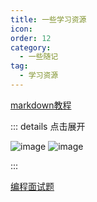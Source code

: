 ```yaml
---
title: 一些学习资源
icon: 
order: 12
category:
  - 一些随记
tag:
  - 学习资源
---
```


[markdown教程](https://markdown.com.cn/)

::: details 点击展开

![image](https://cdn.jsdelivr.net/gh/kadobao/picx-images-hosting@master/20240830/image.6f0mbelqjh.jpg)
![image](https://cdn.jsdelivr.net/gh/kadobao/picx-images-hosting@master/20240830/image.4cktncn1o7.jpg)

:::


[编程面试题](https://xiaolincoding.com/interview/)
